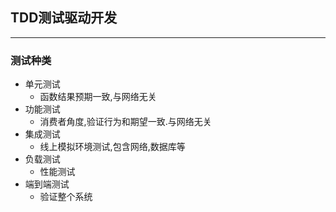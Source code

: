 ## TDD测试驱动开发

***



### 测试种类

* 单元测试
  * 函数结果预期一致,与网络无关
* 功能测试
  * 消费者角度,验证行为和期望一致.与网络无关
* 集成测试
  * 线上模拟环境测试,包含网络,数据库等
* 负载测试
  * 性能测试
* 端到端测试
  * 验证整个系统



